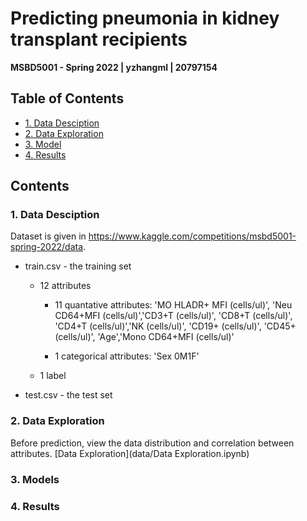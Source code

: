 # Predicting pneumonia in kidney transplant recipients
**MSBD5001 - Spring 2022 | yzhangml | 20797154**

## Table of Contents

* [1. Data Desciption](#1)
* [2. Data Exploration](#2)
* [3. Model](#3)
* [4. Results](#4)

## Contents

<h3 id="1">1. Data Desciption</h3>

Dataset is given in https://www.kaggle.com/competitions/msbd5001-spring-2022/data.

- train.csv - the training set
  - 12 attributes
  
    - 11 quantative attributes: 
        'MO HLADR+ MFI (cells/ul)', 'Neu CD64+MFI (cells/ul)','CD3+T (cells/ul)', 'CD8+T (cells/ul)', 'CD4+T (cells/ul)','NK (cells/ul)', 'CD19+ (cells/ul)', 'CD45+ (cells/ul)', 'Age','Mono CD64+MFI (cells/ul)'
    
    - 1 categorical attributes:
        'Sex 0M1F'
        
  - 1 label

- test.csv - the test set

<h3 id="2">2. Data Exploration</h3>

Before prediction, view the data distribution and correlation between attributes.  [Data Exploration](data/Data Exploration.ipynb)


<h3 id="3">3. Models</h3>

<h3 id="4">4. Results</h3>


